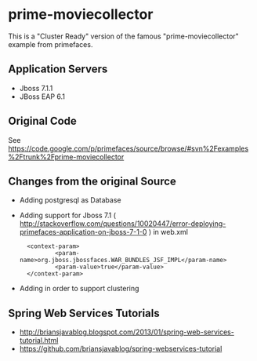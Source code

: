 prime-moviecollector
====================

This is a "Cluster Ready" version of the famous "prime-moviecollector" example from primefaces.

Application Servers
------------ 
* Jboss 7.1.1
* JBoss EAP 6.1 

Original Code
------------
See https://code.google.com/p/primefaces/source/browse/#svn%2Fexamples%2Ftrunk%2Fprime-moviecollector 

Changes from the original Source 
------------
* Adding postgresql as Database
* Adding support for Jboss 7.1 ( http://stackoverflow.com/questions/10020447/error-deploying-primefaces-application-on-jboss-7-1-0 ) in web.xml

		<context-param>
			    <param-name>org.jboss.jbossfaces.WAR_BUNDLES_JSF_IMPL</param-name>
			    <param-value>true</param-value>
		</context-param>
		 
* Adding  <distributable/> in order to support clustering
 
Spring Web Services Tutorials
------------
* http://briansjavablog.blogspot.com/2013/01/spring-web-services-tutorial.html 
* https://github.com/briansjavablog/spring-webservices-tutorial   